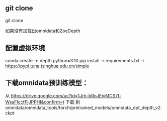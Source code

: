 ## git clone
git clone 

如果没有加载出omnidata和ZoeDepth
<!-- git submodule sync -->
<!-- git submodule update --init -->
## 配置虚拟环境
conda create -n depth python=3.10
pip install -r requirements.txt -i https://pypi.tuna.tsinghua.edu.cn/simple

## 下载omnidata预训练模型：
从 https://drive.google.com/uc?id=1Jrh-bRnJEjyMCS7f-WsaFlccfPjJPPHI&confirm=t 下载
到 omnidata/omnidata_tools/torch/pretrained_models/omnidata_dpt_depth_v2.ckpt

<!-- ##  -->
